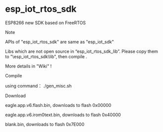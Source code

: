 esp_iot_rtos_sdk
================

ESP8266 new SDK based on FreeRTOS

Note

APIs of "esp_iot_rtos_sdk" are same as "esp_iot_sdk"

Libs which are not open source in “esp_iot_rtos_sdk_lib”. Please copy them to "\esp_iot_rtos_sdk\lib", then compile .

More details in "Wiki" !

Compile

using command： ./gen_misc.sh

Download

eagle.app.v6.flash.bin, downloads to flash 0x00000

eagle.app.v6.irom0text.bin, downloads to flash 0x40000

blank.bin, downloads to flash 0x7E000

